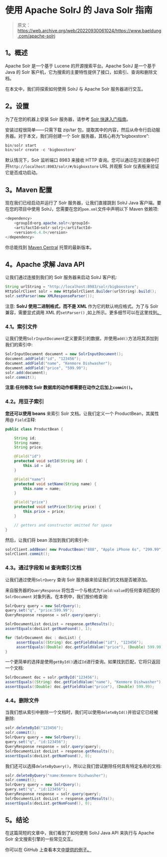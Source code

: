 # 使用 Apache SolrJ 的 Java Solr 指南

> 原文：<https://web.archive.org/web/20220930061024/https://www.baeldung.com/apache-solrj>

## 1。概述

Apache Solr 是一个基于 Lucene 的开源搜索平台。Apache SolrJ 是一个基于 Java 的 Solr 客户机，它为搜索的主要特性提供了接口，如索引、查询和删除文档。

在本文中，我们将探索如何使用 SolrJ 与 Apache Solr 服务器进行交互。

## 2。设置

为了在您的机器上安装 Solr 服务器，请参考 [Solr 快速入门指南](https://web.archive.org/web/20220521220323/https://lucene.apache.org/solr/quickstart.html)。

安装过程很简单——只需下载 zip/tar 包，提取其中的内容，然后从命令行启动服务器。对于本文，我们将创建一个 Solr 服务器，其核心称为“bigboxstore”:

```java
bin/solr start
bin/solr create -c 'bigboxstore'
```

默认情况下，Solr 监听端口 8983 来接收 HTTP 查询。您可以通过在浏览器中打开`http://localhost:8983/solr/#/bigboxstore` URL 并观察 Solr 仪表板来验证它是否成功启动。

## 3。Maven 配置

现在我们已经启动并运行了 Solr 服务器，让我们直接跳到 SolrJ Java 客户端。要在您的项目中使用 SolrJ，您需要在您的`pom.xml`文件中声明以下 Maven 依赖项:

```java
<dependency>
    <groupId>org.apache.solr</groupId>
    <artifactId>solr-solrj</artifactId>
    <version>6.4.0</version>
</dependency>
```

你总能找到 [Maven Central](https://web.archive.org/web/20220521220323/https://search.maven.org/classic/#search%7Cga%7C1%7Cg%3A%22org.apache.solr%22%20a%3A%22solr-solrj%22) 托管的最新版本。

## 4。Apache 求解 Java API

让我们通过连接到我们的 Solr 服务器来启动 SolrJ 客户机:

```java
String urlString = "http://localhost:8983/solr/bigboxstore";
HttpSolrClient solr = new HttpSolrClient.Builder(urlString).build();
solr.setParser(new XMLResponseParser());
```

注意: **SolrJ 使用二进制格式，而不是 XML** 作为它的默认响应格式。为了与 Solr 兼容，需要显式调用 XML 的`setParser()` ,如上所示。更多细节可以在这里找到[。](https://web.archive.org/web/20220521220323/https://cwiki.apache.org/confluence/display/solr/Using+SolrJ)

### 4.1。索引文件

让我们使用`SolrInputDocument`定义要索引的数据，并使用`add()`方法将其添加到我们的索引中:

```java
SolrInputDocument document = new SolrInputDocument();
document.addField("id", "123456");
document.addField("name", "Kenmore Dishwasher");
document.addField("price", "599.99");
solr.add(document);
solr.commit();
```

**注意:任何修改 Solr 数据库的动作都需要在动作之后加上`commit()`。**

### 4.2。用豆子索引

**您还可以使用 beans** 来索引 Solr 文档。让我们定义一个 ProductBean，其属性用@ `Field`注释:

```java
public class ProductBean {

    String id;
    String name;
    String price;

    @Field("id")
    protected void setId(String id) {
        this.id = id;
    }

    @Field("name")
    protected void setName(String name) {
        this.name = name;
    }

    @Field("price")
    protected void setPrice(String price) {
        this.price = price;
    }

    // getters and constructor omitted for space
}
```

然后，让我们将 bean 添加到我们的索引中:

```java
solrClient.addBean( new ProductBean("888", "Apple iPhone 6s", "299.99") );
solrClient.commit();
```

### 4.3。通过字段和 Id 查询索引文档

让我们通过使用`SolrQuery` 查询 Solr 服务器来验证我们的文档是否被添加。

来自服务器的`QueryResponse` 将包含一个与格式为`field:value`的任何查询匹配的 `SolrDocument` 对象列表。在本例中，我们按价格查询:

```java
SolrQuery query = new SolrQuery();
query.set("q", "price:599.99");
QueryResponse response = solr.query(query);

SolrDocumentList docList = response.getResults();
assertEquals(docList.getNumFound(), 1);

for (SolrDocument doc : docList) {
     assertEquals((String) doc.getFieldValue("id"), "123456");
     assertEquals((Double) doc.getFieldValue("price"), (Double) 599.99);
}
```

一个更简单的选择是使用`getById()`通过`Id`进行查询。如果找到匹配，它将只返回一个文档:

```java
SolrDocument doc = solr.getById("123456");
assertEquals((String) doc.getFieldValue("name"), "Kenmore Dishwasher");
assertEquals((Double) doc.getFieldValue("price"), (Double) 599.99);
```

### 4.4。删除文件

当我们想从索引中删除一个文档时，我们可以使用`deleteById()`并验证它已经被删除:

```java
solr.deleteById("123456");
solr.commit();
SolrQuery query = new SolrQuery();
query.set("q", "id:123456");
QueryResponse response = solr.query(query);
SolrDocumentList docList = response.getResults();
assertEquals(docList.getNumFound(), 0);
```

我们还可以选择`deleteByQuery()`，所以让我们尝试删除任何具有特定名称的文档:

```java
solr.deleteByQuery("name:Kenmore Dishwasher");
solr.commit();
SolrQuery query = new SolrQuery();
query.set("q", "id:123456");
QueryResponse response = solr.query(query);
SolrDocumentList docList = response.getResults();
assertEquals(docList.getNumFound(), 0);
```

## 5。结论

在这篇简短的文章中，我们看到了如何使用 SolrJ Java API 来执行与 Apache Solr 全文搜索引擎的一些常见交互。

你可以在 GitHub 上查看本文[中提供的例子。](https://web.archive.org/web/20220521220323/https://github.com/eugenp/tutorials/tree/master/apache-libraries)